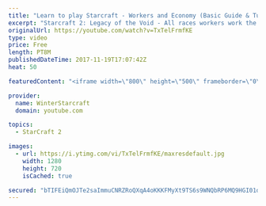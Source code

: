 ```yaml
---
title: "Learn to play Starcraft - Workers and Economy (Basic Guide & Tutorial)"
excerpt: "Starcraft 2: Legacy of the Void - All races workers work the same (mule notwithstanding!)  Wiki on mining: http://wiki.teamliquid.net/starcraft2/Mining_Minerals"
originalUrl: https://youtube.com/watch?v=TxTelFrmfKE
type: video
price: Free
length: PT8M
publishedDateTime: 2017-11-19T17:07:42Z
heat: 50

featuredContent: "<iframe width=\"800\" height=\"500\" frameborder=\"0\" src=\"https://www.youtube.com/embed/TxTelFrmfKE\" allow=\"accelerometer; autoplay; encrypted-media; gyroscope; picture-in-picture\" allowfullscreen></iframe>"

provider:
  name: WinterStarcraft
  domain: youtube.com

topics:
  - StarCraft 2

images:
  - url: https://i.ytimg.com/vi/TxTelFrmfKE/maxresdefault.jpg
    width: 1280
    height: 720
    isCached: true

secured: "bTIFEiQmOJTe2saImmuCNRZRoQXqA4oKKKFMyXt9TS6s9WNQbRP6MQ9HGI01dg6KmfWzStMTI1ogTEwfwq842DImgOSJ+MS5fFAky6GvOPy6OHGdBea0KDLyOXEe+1tZiGvL9UyFlChHQL+kur/F+djb4uvbIH1ICBIo49DhDVztGPxd1qmUqwBf4dYD4MZ0rmAnJNPUkNF/9UYKXGa712DM9PDTueACtBvt5CaI6yJWOmHBN/iBfFP6/hm9O6uO4JI7p/If8Mk89wicQmcMkSZt4+fmk8Shx/9u/MAuAKXXYWcIDbA4ffwoaaff6wbKSF4rlnVZf8Hbq8/HYQl//kW6mGDmNz9pK4OdPvXRflTnWxoDYt2B6Rt3VOfHBl59hbRBH3VBIk3DUWKWgP176P3J+Ju62oNKuWqtcfyO9D4=;N1kaGlnOsJpepV8nCOk1QA=="
---
```


